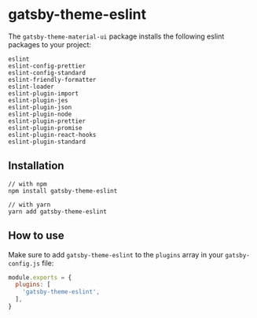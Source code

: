 # gatsby-theme-eslint

The `gatsby-theme-material-ui` package installs the following eslint packages to your project:
```
eslint
eslint-config-prettier
eslint-config-standard
eslint-friendly-formatter
eslint-loader
eslint-plugin-import
eslint-plugin-jes
eslint-plugin-json
eslint-plugin-node
eslint-plugin-prettier
eslint-plugin-promise
eslint-plugin-react-hooks
eslint-plugin-standard
```

## Installation

```
// with npm
npm install gatsby-theme-eslint

// with yarn
yarn add gatsby-theme-eslint
```

## How to use

Make sure to add `gatsby-theme-eslint` to the `plugins` array in your `gatsby-config.js` file:

```javascript
module.exports = {
  plugins: [
    'gatsby-theme-eslint',
  ],
}
```
